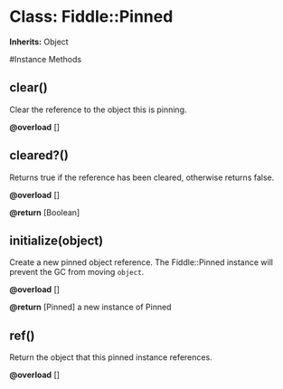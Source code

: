 # Class: Fiddle::Pinned
**Inherits:** Object
    




#Instance Methods
## clear() [](#method-i-clear)
Clear the reference to the object this is pinning.

**@overload** [] 

## cleared?() [](#method-i-cleared?)
Returns true if the reference has been cleared, otherwise returns false.

**@overload** [] 

**@return** [Boolean] 

## initialize(object) [](#method-i-initialize)
Create a new pinned object reference.  The Fiddle::Pinned instance will
prevent the GC from moving `object`.

**@overload** [] 

**@return** [Pinned] a new instance of Pinned

## ref() [](#method-i-ref)
Return the object that this pinned instance references.

**@overload** [] 

